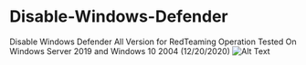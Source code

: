 # Disable-Windows-Defender
Disable Windows Defender All Version for RedTeaming Operation 
Tested On Windows Server 2019 and Windows 10 2004 (12/20/2020)
![Alt Text](https://raw.githubusercontent.com/akizaizinski1311/Disable-Windows-Defender/main/DisableDefender.gif)
